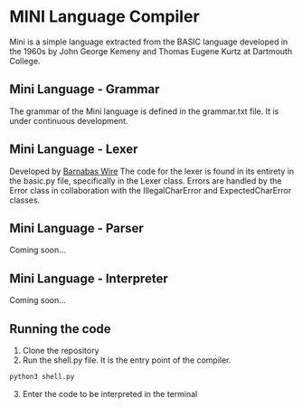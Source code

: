 # MINI Language Compiler

Mini is a simple language extracted from the BASIC language developed in the 1960s by John George Kemeny and Thomas Eugene Kurtz at Dartmouth College.

## Mini Language - Grammar

The grammar of the Mini language is defined in the grammar.txt file. It is under continuous development.

## Mini Language - Lexer

Developed by [Barnabas Wire](https://github.com/barrywire)
The code for the lexer is found in its entirety in the basic.py file, specifically in the Lexer class. Errors are handled by the Error class in collaboration with the IllegalCharError and ExpectedCharError classes.

## Mini Language - Parser

Coming soon...

## Mini Language - Interpreter

Coming soon...

## Running the code

1. Clone the repository
2. Run the shell.py file. It is the entry point of the compiler.

```bash
python3 shell.py
```

3. Enter the code to be interpreted in the terminal
